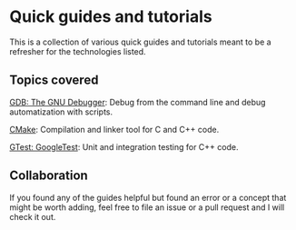 # Quick guides and tutorials

This is a collection of various quick guides and tutorials meant to be a refresher for the technologies listed.

## Topics covered

[GDB: The GNU Debugger](/gdb/): Debug from the command line and debug automatization with scripts.

[CMake](/cmake/): Compilation and linker tool for C and C++ code.

[GTest: GoogleTest](/gtest): Unit and integration testing for C++ code.

## Collaboration

If you found any of the guides helpful but found an error or a concept that might be worth adding, feel free to file an issue or a pull request and I will check it out.
